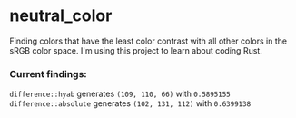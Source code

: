 # neutral_color
Finding colors that have the least color contrast with all other colors in the sRGB color space. I'm using this project to learn about coding Rust.

### Current findings:
`difference::hyab` generates `(109, 110, 66)` with `0.5895155`
`difference::absolute` generates `(102, 131, 112)` with `0.6399138`